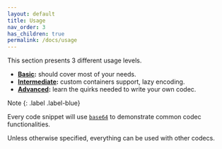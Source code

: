 ```yaml
---
layout: default
title: Usage
nav_order: 3
has_children: true
permalink: /docs/usage
---
```


This section presents 3 different usage levels.

* **[Basic](basic):** should cover most of your needs.
* **[Intermediate](intermediate):** custom containers support, lazy encoding.
* **[Advanced](advanced):** learn the quirks needed to write your own codec.

Note
{: .label .label-blue}

Every code snippet will use [`base64`]() to demonstrate common codec functionalities.

Unless otherwise specified, everything can be used with other codecs.
